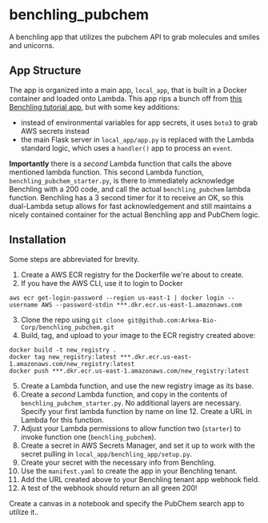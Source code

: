 # benchling_pubchem
A benchling app that utilizes the pubchem API to grab molecules and smiles and unicorns.

## App Structure
The app is organized into a main app, `local_app`, that is built in a Docker container and loaded onto Lambda. This 
app rips a bunch off from [this Benchling tutorial app](https://github.com/benchling/app-examples-python/tree/main/examples/chem-sync-local-flask), but with some key additions:
* instead of environmental variables for app secrets, it uses `boto3` to grab AWS secrets instead
* the main Flask server in `local_app/app.py` is replaced with the Lambda standard logic, which uses a `handler()` app to process an `event`.

__Importantly__ there is a _second_ Lambda function that calls the above mentioned lambda function. This second Lambda function, `benchling_pubchem_starter.py`, is there to immediately acknowledge Benchling with a 200 code, and call the actual `benchling_pubchem` lambda function. Benchling has a 3 second timer for it to receive an OK, so this dual-Lambda setup allows for fast acknowledgement and still maintains a nicely contained container for the actual Benchling app and PubChem logic.

## Installation
Some steps are abbreviated for brevity.
1. Create a AWS ECR registry for the Dockerfile we're about to create.
2. If you have the AWS CLI, use it to login to Docker 
```
aws ecr get-login-password --region us-east-1 | docker login --username AWS --password-stdin ***.dkr.ecr.us-east-1.amazonaws.com
```
3. Clone the repo using `git clone git@github.com:Arkea-Bio-Corp/benchling_pubchem.git`
4. Build, tag, and upload to your image to the ECR registry created above:
```
docker build -t new_registry . 
docker tag new_registry:latest ***.dkr.ecr.us-east-1.amazonaws.com/new_registry:latest 
docker push ***.dkr.ecr.us-east-1.amazonaws.com/new_registry:latest
```
5. Create a Lambda function, and use the new registry image as its base.
6. Create a _second_ Lambda function, and copy in the contents of `benchling_pubchem_starter.py`. No additional layers are necessary. Specify your first lambda function by name on line 12. Create a URL in Lambda for this function.
7. Adjust your Lambda permissions to allow function two (`starter`) to invoke function one (`benchling_pubchem`).
8. Create a secret in AWS Secrets Manager, and set it up to work with the secret pulling in `local_app/benchling_app/setup.py`.
9. Create your secret with the necessary info from Benchling.
10. Use the `manifest.yaml` to create the app in your Benchling tenant.
11. Add the URL created above to your Benchling tenant app webhook field.
12. A test of the webhook should return an all green 200!

Create a canvas in a notebook and specify the PubChem search app to utilize it..
